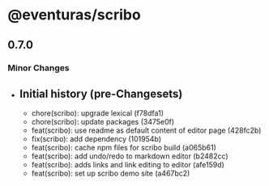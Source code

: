 # @eventuras/scribo

## 0.7.0

### Minor Changes

- ## Initial history (pre-Changesets)
  - chore(scribo): upgrade lexical (f78dfa1)
  - chore(scribo): update packages (3475e0f)
  - feat(scribo): use readme as default content of editor page (428fc2b)
  - fix(scribo): add dependency (101954b)
  - feat(scribo): cache npm files for scribo build (a065b61)
  - feat(scribo): add undo/redo to markdown editor (b2482cc)
  - feat(scribo): adds links and link editing to editor (afe159d)
  - feat(scribo): set up scribo demo site (a467bc2)
